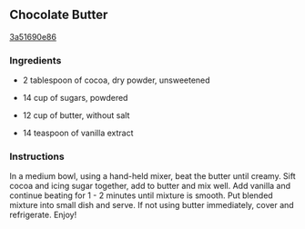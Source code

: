 ## Chocolate Butter

[3a51690e86](http://www.food.com/recipe/chocolate-butter-299248)

### Ingredients

 - 2 tablespoon of cocoa, dry powder, unsweetened

 - 14 cup of sugars, powdered

 - 12 cup of butter, without salt

 - 14 teaspoon of vanilla extract

### Instructions

In a medium bowl, using a hand-held mixer, beat the butter until creamy. Sift cocoa and icing sugar together, add to butter and mix well. Add vanilla and continue beating for 1 - 2 minutes until mixture is smooth. Put blended mixture into small dish and serve. If not using butter immediately, cover and refrigerate. Enjoy!
